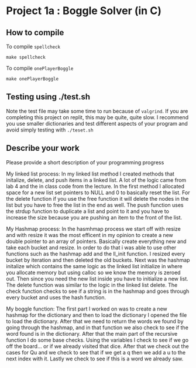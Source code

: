 # Project 1a : Boggle Solver (in C)

## How to compile

To compile `spellcheck`

```
make spellcheck
```

To compile `onePlayerBoggle`

```
make onePlayerBoggle
```

## Testing using ./test.sh

Note the test file may take some time to run because of `valgrind`. If you are completing this project on replit, this may be quite, quite slow. I recommend you use smaller dictionaries and test different aspects of your program and avoid simply testing with `./teset.sh`

## Describe your work

Please provide a short description of your programming progress

My linked list process:
In my linked list method I created methods that initalize, delete, and push items in a linked list. A lot of the logic came from lab 4 and the in class code from the lecture. In the first method I allocated space for a new list set pointers to NULL and 0 to basically reset the list. For the delete function if you use the free function it will delete the nodes in the list but you have to free the list in the end as well. The push function uses the strdup function to duplicate a list and point to it and you have to increase the size because you are pushing an item to the front of the list. 

My Hashmap process:
In the hasmhmap process we start off with resize and with resize it was the most efficent in my opinion to create a new double pointer to an array of pointers. Basically create everything new and take each bucket and resize. In order to do that i was able to use other functions such as the hashmap add and the ll_init function. I resized every bucket by iteration and then deleted the old buckets. Next was the hashmap initalize which contains the same logic as the linked list initialize in where you allocate memory but using calloc so we know the memory is zeroed out. Then since you need the new list inside you have to initialize a new list. The delete function was similar to the logic in the linked list delete. The check function checks to see if a string is in the hashmap and goes through every bucket and uses the hash function.

My boggle function:
The first part I worked on was to create a new hashmap for the dictionary and then to load the dictionary I opened the file to load the dictionary. After that we need to return the words we found by going through the hashmap, and in that function we also check to see if the word found is in the dictionary. After that the main part of the recursive function I do some base checks. Using the variables I check to see if we go off the board... or if we already visited that dice. After that we check out the cases for Qu and we check to see that if we get a q then we add a u to the next index with it. Lastly we check to see if this is a word we already saw.


